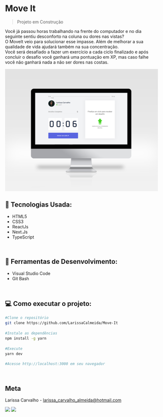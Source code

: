 # Move It
> Projeto em Construção 

Você já passou horas trabalhando na frente do computador e no dia seguinte sentiu desconforto na coluna ou dores nas vistas? <br />
O MoveIt veio para solucionar esse impasse. Além de melhorar a sua qualidade de vida ajudará também na sua concentração. <br />
Você será desafiado a fazer um exercício a cada ciclo finalizado e após concluir o desafio você ganhará uma pontuação em XP, mas caso falhe você não ganhará nada a não ser dores nas costas.


<img src="header.png" alt="Preview Project" width="741px">


## :rocket: Tecnologias Usada:
- HTML5
- CSS3
- ReactJs
- Next.Js
- TypeScript
<br />

## 💼 Ferramentas de Desenvolvimento:
- Visual Studio Code
- Git Bash
<br />


## :computer: Como executar o projeto:

```sh
#Clone o repositório
git clone https://github.com/LarissaCalmeida/Move-It

#Instale as dependências
npm install -g yarn

#Execute
yarn dev

#Acesse http://localhost:3000 em seu navegador
```
<br />


## Meta

Larissa Carvalho - larissa_carvalho_almeida@hotmail.com
<p align="left">
  <a href="https://www.linkedin.com/in/larissa-carvalho-7149101b8/" alt="Linkedin">
  <img src="https://img.shields.io/badge/-Linkedin-0e76a8?style=flat-square&logo=Linkedin&logoColor=white&link=https://www.linkedin.com/in/larissa-carvalho-7149101b8/" /></a>

  <a href="https://www.instagram.com/lari_carvalho07/?hl=pt-br" alt="Instagram">
  <img src="https://img.shields.io/badge/-Instagram-DF0174?style=flat-square&labelColor=DF0174&logo=instagram&logoColor=white&link=https://www.instagram.com/lari_carvalho07/?hl=pt-br"/></a>
</p>  


